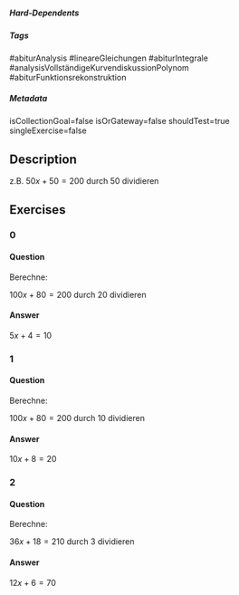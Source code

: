 ##### Hard-Dependents
##### Tags
#abiturAnalysis
#lineareGleichungen 
#abiturIntegrale
#analysisVollständigeKurvendiskussionPolynom
#abiturFunktionsrekonstruktion
##### Metadata
isCollectionGoal=false
isOrGateway=false
shouldTest=true
singleExercise=false
## Description
z.B. $50x+50=200$ durch  $50$ dividieren 
## Exercises
### 0
#### Question
Berechne:

$100x+80=200$ durch $20$ dividieren
#### Answer
$5x+4=10$
### 1
#### Question
Berechne:

$100x+80=200$ durch $10$ dividieren
#### Answer
$10x+8=20$
### 2
#### Question
Berechne:

$36x+18=210$ durch $3$ dividieren
#### Answer
$12x+6=70$ 
